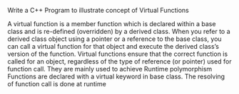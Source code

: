 Write a C++  Program to illustrate  concept of Virtual Functions 

A virtual function is a member function which is declared within a base class and is re-defined (overridden) by a derived class.
When you refer to a derived class object using a pointer or a reference to the base class, you can call a virtual function for that object and execute the derived class’s version of the function. 
Virtual functions ensure that the correct function is called for an object, regardless of the type of reference (or pointer) used for function call.
They are mainly used to achieve Runtime polymorphism
Functions are declared with a virtual keyword in base class.
The resolving of function call is done at runtime

